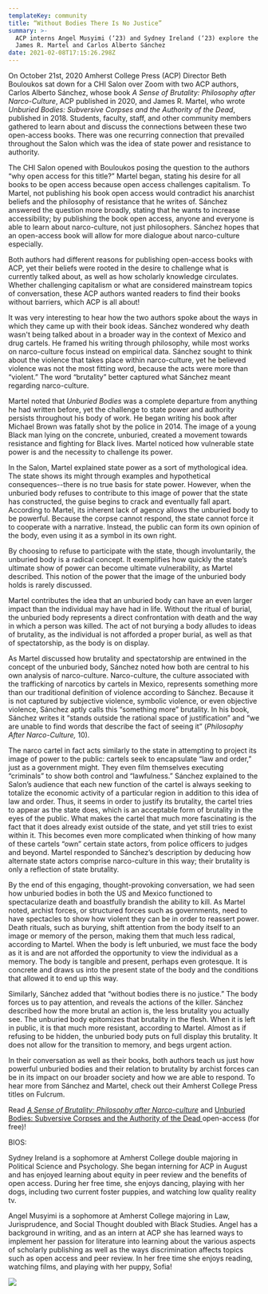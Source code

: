 ```yaml
---
templateKey: community
title: “Without Bodies There Is No Justice”
summary: >-
  ACP interns Angel Musyimi (‘23) and Sydney Ireland (‘23) explore the works of
  James R. Martel and Carlos Alberto Sánchez 
date: 2021-02-08T17:15:26.298Z
---
```

On October 21st, 2020 Amherst College Press (ACP) Director Beth Bouloukos sat down for a CHI Salon over Zoom with two ACP authors, Carlos Alberto Sánchez, whose book *A Sense of Brutality: Philosophy after Narco-Culture*, ACP published in 2020, and James R. Martel, who wrote *Unburied Bodies: Subversive Corpses and the Authority of the Dead*, published in 2018. Students, faculty, staff, and other community members gathered to learn about and discuss the connections between these two open-access books. There was one recurring connection that prevailed throughout the Salon which was the idea of state power and resistance to authority.

The CHI Salon opened with Bouloukos posing the question to the authors “why open access for this title?” Martel began, stating his desire for all books to be open access because open access challenges capitalism. To Martel, not publishing his book open access would contradict his anarchist beliefs and the philosophy of resistance that he writes of. Sánchez answered the question more broadly, stating that he wants to increase accessibility; by publishing the book open access, anyone and everyone is able to learn about narco-culture, not just philosophers. Sánchez hopes that an open-access book will allow for more dialogue about narco-culture especially.

Both authors had different reasons for publishing open-access books with ACP, yet their beliefs were rooted in the desire to challenge what is currently talked about, as well as how scholarly knowledge circulates. Whether challenging capitalism or what are considered mainstream topics of conversation, these ACP authors wanted readers to find their books without barriers, which ACP is all about!

It was very interesting to hear how the two authors spoke about the ways in which they came up with their book ideas. Sánchez wondered why death wasn't being talked about in a broader way in the context of Mexico and drug cartels. He framed his writing through philosophy, while most works on narco-culture focus instead on empirical data. Sánchez sought to think about the violence that takes place within narco-culture, yet he believed violence was not the most fitting word, because the acts were more than “violent.” The word “brutality” better captured what Sánchez meant regarding narco-culture.

Martel noted that *Unburied Bodies* was a complete departure from anything he had written before, yet the challenge to state power and authority persists throughout his body of work. He began writing his book after Michael Brown was fatally shot by the police in 2014. The image of a young Black man lying on the concrete, unburied, created a movement towards resistance and fighting for Black lives. Martel noticed how vulnerable state power is and the necessity to challenge its power.

In the Salon, Martel explained state power as a sort of mythological idea. The state shows its might through examples and hypothetical consequences--there is no true basis for state power. However, when the unburied body refuses to contribute to this image of power that the state has constructed, the guise begins to crack and eventually fall apart. According to Martel, its inherent lack of agency allows the unburied body to be powerful. Because the corpse cannot respond, the state cannot force it to cooperate with a narrative. Instead, the public can form its own opinion of the body, even using it as a symbol in its own right.

By choosing to refuse to participate with the state, though involuntarily, the unburied body is a radical concept. It exemplifies how quickly the state’s ultimate show of power can become ultimate vulnerability, as Martel described. This notion of the power that the image of the unburied body holds is rarely discussed.

Martel contributes the idea that an unburied body can have an even larger impact than the individual may have had in life. Without the ritual of burial, the unburied body represents a direct confrontation with death and the way in which a person was killed. The act of not burying a body alludes to ideas of brutality, as the individual is not afforded a proper burial, as well as that of spectatorship, as the body is on display.

As Martel discussed how brutality and spectatorship are entwined in the concept of the unburied body, Sánchez noted how both are central to his own analysis of narco-culture. Narco-culture, the culture associated with the trafficking of narcotics by cartels in Mexico, represents something more than our traditional definition of violence according to Sánchez. Because it is not captured by subjective violence, symbolic violence, or even objective violence, Sánchez aptly calls this “something more” brutality. In his book, Sánchez writes it “stands outside the rational space of justification” and “we are unable to find words that describe the fact of seeing it” (*Philosophy After Narco-Culture,* 10).

The narco cartel in fact acts similarly to the state in attempting to project its image of power to the public: cartels seek to encapsulate “law and order,” just as a government might. They even film themselves executing “criminals” to show both control and “lawfulness.” Sánchez explained to the Salon’s audience that each new function of the cartel is always seeking to totalize the economic activity of a particular region in addition to this idea of law and order. Thus, it seems in order to justify its brutality, the cartel tries to appear as the state does, which is an acceptable form of brutality in the eyes of the public. What makes the cartel that much more fascinating is the fact that it does already exist outside of the state, and yet still tries to exist within it. This becomes even more complicated when thinking of how many of these cartels “own” certain state actors, from police officers to judges and beyond. Martel responded to Sánchez’s description by deducing how alternate state actors comprise narco-culture in this way; their brutality is only a reflection of state brutality.

By the end of this engaging, thought-provoking conversation, we had seen how unburied bodies in both the US and Mexico functioned to spectacularize death and boastfully brandish the ability to kill. As Martel noted, archist forces, or structured forces such as governments, need to have spectacles to show how violent they can be in order to reassert power. Death rituals, such as burying, shift attention from the body itself to an image or memory of the person, making them that much less radical, according to Martel. When the body is left unburied, we must face the body as it is and are not afforded the opportunity to view the individual as a memory. The body is tangible and present, perhaps even grotesque. It is concrete and draws us into the present state of the body and the conditions that allowed it to end up this way.

Similarly, Sánchez added that “without bodies there is no justice.” The body forces us to pay attention, and reveals the actions of the killer. Sánchez described how the more brutal an action is, the less brutality you actually see. The unburied body epitomizes that brutality in the flesh. When it is left in public, it is that much more resistant, according to Martel. Almost as if refusing to be hidden, the unburied body puts on full display this brutality. It does not allow for the transition to memory, and begs urgent action.

In their conversation as well as their books, both authors teach us just how powerful unburied bodies and their relation to brutality by archist forces can be in its impact on our broader society and how we are able to respond. To hear more from Sánchez and Martel, check out their Amherst College Press titles on Fulcrum.

Read *[A Sense of Brutality: Philosophy after Narco-culture](https://doi.org/10.3998/mpub.11923978)* and [Unburied Bodies: Subversive Corpses and the Autho](https://doi.org/10.3998/mpub.10214671)[rity of the Dead ](https://doi.org/10.3998/mpub.10214671)open-access (for free)!



BIOS:

Sydney Ireland is a sophomore at Amherst College double majoring in Political Science and Psychology. She began interning for ACP in August and has enjoyed learning about equity in peer review and the benefits of open access. During her free time, she enjoys dancing, playing with her dogs, including two current foster puppies, and watching low quality reality tv.

Angel Musyimi is a sophomore at Amherst College majoring in Law, Jurisprudence, and Social Thought doubled with Black Studies. Angel has a background in writing, and as an intern at ACP she has learned ways to implement her passion for literature into learning about the various aspects of scholarly publishing as well as the ways discrimination affects topics such as open access and peer review. In her free time she enjoys reading, watching films, and playing with her puppy, Sofia!

![](https://ssl.gstatic.com/ui/v1/icons/mail/images/cleardot.gif)